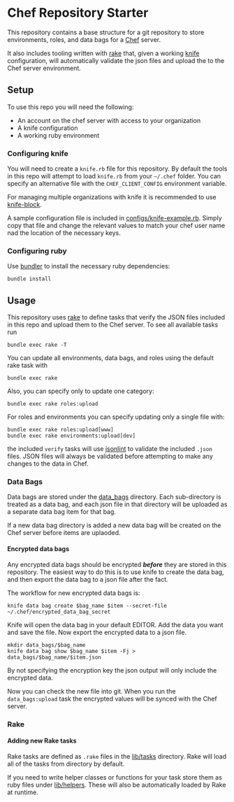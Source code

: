 # Chef Repository Starter

This repository contains a base structure for a git repository to store environments, roles, and data bags for a 
[Chef](https://www.chef.io/) server. 

It also includes tooling written with [rake](https://github.com/ruby/rake) that, given a working 
[knife](https://docs.chef.io/knife.html) configuration, will automatically validate the json files and upload the to
the Chef server environment.

## Setup

To use this repo you will need the following:

- An account on the chef server with access to your organization
- A knife configuration
- A working ruby environment

### Configuring knife

You will need to create a `knife.rb` file for this repository. By default the tools in this repo will
 attempt to load `knife.rb` from your `~/.chef` folder. You can specify an alternative file with the 
 `CHEF_CLIENT_CONFIG` environment variable.

For managing multiple organizations with knife it is recommended to use [knife-block](https://github.com/knife-block/knife-block).

A sample configuration file is included in [configs/knife-example.rb](configs/knife-example.rb). Simply copy that file
and change the relevant values to match your chef user name nad the location of the necessary keys.

### Configuring ruby

Use [bundler](http://bundler.io/) to install the necessary ruby dependencies:

    bundle install
    
## Usage

This repository uses [rake](https://github.com/ruby/rake) to define tasks that verify the JSON files included in this 
repo and upload them to the Chef server. To see all available tasks run 

    bundle exec rake -T
    
You can update all environments, data bags, and roles using the default rake task with

    bundle exec rake
    
Also, you can specify only to update one category:
    
    bundle exec rake roles:upload
    
For roles and environments you can specify updating only a single file with:

    bundle exec rake roles:upload[www]
    bundle exec rake environments:upload[dev]
    
the included `verify` tasks will use [jsonlint](https://github.com/PagerDuty/jsonlint) to validate the 
included `.json` files. JSON files will always be validated before attempting to make any changes to the data in Chef.

### Data Bags

Data bags are stored under the [data_bags](data_bags) directory. Each sub-directory is treated as a data bag, and each 
json file in that directory will be uploaded as a separate data bag item for that bag.

If a new data bag directory is added a new data bag will be created on the Chef server before items are uplaoded.

#### Encrypted data bags

Any encrypted data bags should be encrypted _**before**_ they are stored in this repository. The easiest way to do this is to 
use knife to create the data bag, and then export the data bag to a json file after the fact. 

The workflow for new encrypted data bags is:

    knife data bag create $bag_name $item --secret-file ~/.chef/encrypted_data_bag_secret 

Knife will open the data bag in your default EDITOR. Add the data you want and save the file. Now export the encrypted 
data to a json file.

    mkdir data_bags/$bag_name
    knife data bag show $bag_name $item -Fj > data_bags/$bag_name/$item.json

By not specifying the encryption key the json output will only include the encrypted data.

Now you can check the new file into git. When you run the `data_bags:upload` task the encrypted values will be
synced with the Chef server.
    
### Rake

#### Adding new Rake tasks

Rake tasks are defined as `.rake` files in the [lib/tasks](lib/tasks) directory. Rake will load all of the tasks from 
directory by default. 

If you need to write helper classes or functions for your task store them as ruby files under
[lib/helpers](lib/helpers). These will also be automatically loaded by Rake at runtime. 
